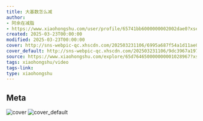 ```yaml
---
title: 大基数怎么减
author:
- 阿余在减脂
- https://www.xiaohongshu.com/user/profile/65741bb6000000002002dae0?xsec_token=undefined
created: 2025-03-23T00:00:00
modified: 2025-03-23T00:00:00
cover: http://sns-webpic-qc.xhscdn.com/202503231106/6995a687f54a1d11ae0b66cbc39a3b53/spectrum/1040g0k030vg17vj8m2005pbk3er85mn0pe9tdtg!nc_n_webp_prv_1
cover_default: http://sns-webpic-qc.xhscdn.com/202503231106/9dc3967a1975f0b5ffd90eb456baf97d/spectrum/1040g0k030vg17vj8m2005pbk3er85mn0pe9tdtg!nc_n_webp_mw_1
source: https://www.xiaohongshu.com/explore/65d764650000000001028967?xsec_token=ABbnr2YCdb3GGKGjsQq3vs1nlUG3l3vIRVhxrGV9BeE4I=
tags: xiaohongshu/video
tags-link:
type: xiaohongshu
---
```


## Meta

![cover](http://sns-webpic-qc.xhscdn.com/202503231106/6995a687f54a1d11ae0b66cbc39a3b53/spectrum/1040g0k030vg17vj8m2005pbk3er85mn0pe9tdtg!nc_n_webp_prv_1)
![cover_default](http://sns-webpic-qc.xhscdn.com/202503231106/9dc3967a1975f0b5ffd90eb456baf97d/spectrum/1040g0k030vg17vj8m2005pbk3er85mn0pe9tdtg!nc_n_webp_mw_1)

